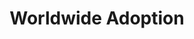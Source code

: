 ---
layout: locations
permalink: /worldwide-adoption/
title: "Worldwide Adoption"

# Organizations List
locations_orgs:
  heading: "Worldwide Locations"
  subheading: "Discover global progress in health data interoperability."
  description: |
    These countries and regions have implemented International Patient Access (IPA) using the HL7® FHIR® standard, enabling cross-border health data access.

    **Submit Your Location**\
    Do you represent a health care organization, government agency, laboratory, pharmacy or payor? Learn more about [listing your organization](https://github.com/HL7/ipa-website/blob/main/README.md){: target="_blank"} and filling out a [submission form](https://docs.google.com/forms/d/e/1FAIpQLSddDFt9G5dLr6emaNNBSosc4oHpJqA5ZBKmOY58-buILMZ8nw/viewform){: target="_blank}.
  show_map: true

# Apps List
locations_apps:
  heading: "Participating Apps"
  subheading: "Health IT patient-facing apps supporting IPA standards."
  description: |
    **Submit your App**\
    Are you a developer of a patient-facing health IT app that supports HL7 FHIR International Patient Access (IPA) standards? Submit your application to be featured in our directory by [understanding the requirements](https://github.com/HL7/ipa-website/blob/main/README.md){: target="_blank"} and filling out our [submission form](https://docs.google.com/forms/d/e/1FAIpQLSeGGNNW8zItp5-uapxCA3RIDWJefHCfWuUTaRmHUWRgh4q2Mg/viewform){: target="_blank}.

    Disclaimer: HL7®, and FHIR® are the registered trademarks of Health Level Seven International and their use of these trademarks does not constitute an endorsement by HL7. Users should verify the suitability of each app for their specific needs.


---